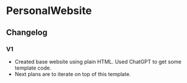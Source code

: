 # PersonalWebsite

## Changelog

### V1
- Created base website using plain HTML. Used ChatGPT to get some template code.
- Next plans are to iterate on top of this template.